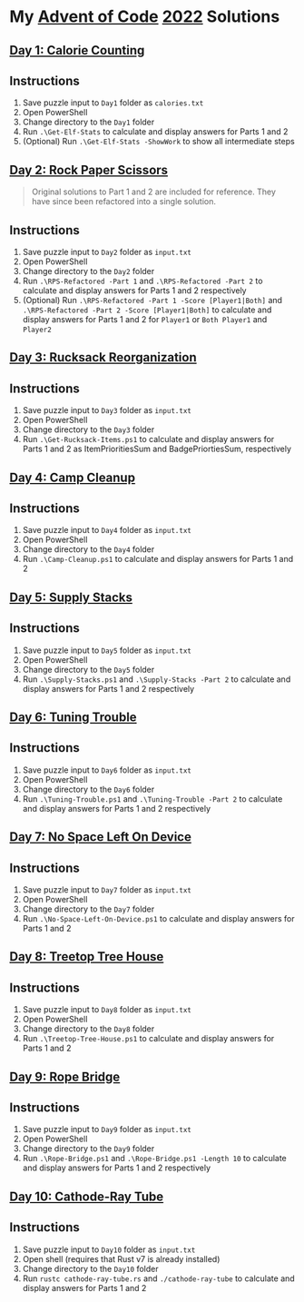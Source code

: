 # My [Advent of Code](https://adventofcode.com/) [2022](https://adventofcode.com/2022) Solutions
## [Day 1: Calorie Counting](https://adventofcode.com/2022/day/1) 
## Instructions
1. Save puzzle input to `Day1` folder as `calories.txt`
1. Open PowerShell
1. Change directory to the `Day1` folder
1. Run `.\Get-Elf-Stats` to calculate and display answers for Parts 1 and 2
1. (Optional) Run  `.\Get-Elf-Stats -ShowWork` to show all intermediate steps
## [Day 2: Rock Paper Scissors](https://adventofcode.com/2022/day/2) 
> Original solutions to Part 1 and 2 are included for reference. They have since been refactored into a single solution.
## Instructions
1. Save puzzle input to `Day2` folder as `input.txt`
1. Open PowerShell
1. Change directory to the `Day2` folder
1. Run `.\RPS-Refactored -Part 1` and `.\RPS-Refactored -Part 2` to calculate and display answers for Parts 1 and 2 respectively
1. (Optional) Run `.\RPS-Refactored -Part 1 -Score [Player1|Both]` and `.\RPS-Refactored -Part 2 -Score [Player1|Both]` to calculate and display answers for Parts 1 and 2 for `Player1` or `Both Player1` and `Player2` 
## [Day 3: Rucksack Reorganization](https://adventofcode.com/2022/day/3) 
## Instructions
1. Save puzzle input to `Day3` folder as `input.txt`
1. Open PowerShell
1. Change directory to the `Day3` folder
1. Run `.\Get-Rucksack-Items.ps1` to calculate and display answers for Parts 1 and 2 as ItemPrioritiesSum and BadgePriortiesSum, respectively
## [Day 4: Camp Cleanup](https://adventofcode.com/2022/day/4) 
## Instructions
1. Save puzzle input to `Day4` folder as `input.txt`
1. Open PowerShell
1. Change directory to the `Day4` folder
1. Run `.\Camp-Cleanup.ps1` to calculate and display answers for Parts 1 and 2
## [Day 5: Supply Stacks](https://adventofcode.com/2022/day/5) 
## Instructions
1. Save puzzle input to `Day5` folder as `input.txt`
1. Open PowerShell
1. Change directory to the `Day5` folder
1. Run `.\Supply-Stacks.ps1` and `.\Supply-Stacks -Part 2` to calculate and display answers for Parts 1 and 2 respectively
## [Day 6: Tuning Trouble](https://adventofcode.com/2022/day/6) 
## Instructions
1. Save puzzle input to `Day6` folder as `input.txt`
1. Open PowerShell
1. Change directory to the `Day6` folder
1. Run `.\Tuning-Trouble.ps1` and `.\Tuning-Trouble -Part 2` to calculate and display answers for Parts 1 and 2 respectively
## [Day 7: No Space Left On Device](https://adventofcode.com/2022/day/7) 
## Instructions
1. Save puzzle input to `Day7` folder as `input.txt`
1. Open PowerShell
1. Change directory to the `Day7` folder
1. Run `.\No-Space-Left-On-Device.ps1` to calculate and display answers for Parts 1 and 2
## [Day 8: Treetop Tree House](https://adventofcode.com/2022/day/8) 
## Instructions
1. Save puzzle input to `Day8` folder as `input.txt`
1. Open PowerShell
1. Change directory to the `Day8` folder
1. Run `.\Treetop-Tree-House.ps1` to calculate and display answers for Parts 1 and 2
## [Day 9: Rope Bridge](https://adventofcode.com/2022/day/9) 
## Instructions
1. Save puzzle input to `Day9` folder as `input.txt`
1. Open PowerShell
1. Change directory to the `Day9` folder
1. Run `.\Rope-Bridge.ps1` and `.\Rope-Bridge.ps1 -Length 10` to calculate and display answers for Parts 1 and 2 respectively
## [Day 10: Cathode-Ray Tube](https://adventofcode.com/2022/day/10) 
## Instructions
1. Save puzzle input to `Day10` folder as `input.txt`
1. Open shell (requires that Rust v7 is already installed)
1. Change directory to the `Day10` folder
1. Run `rustc cathode-ray-tube.rs` and `./cathode-ray-tube` to calculate and display answers for Parts 1 and 2